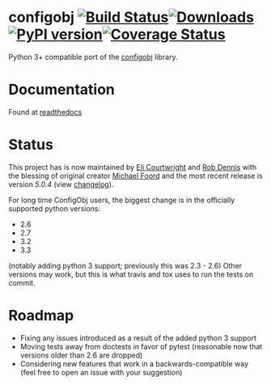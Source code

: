 configobj [![Build Status](https://travis-ci.org/DiffSK/configobj.png?branch=master)](https://travis-ci.org/DiffSK/configobj)[![Downloads](https://pypip.in/d/configobj/badge.png)](https://crate.io/packages/configobj)[![PyPI version](https://badge.fury.io/py/configobj.png)](http://badge.fury.io/py/configobj)[![Coverage Status](https://coveralls.io/repos/DiffSK/configobj/badge.png?branch=master)](https://coveralls.io/r/DiffSK/configobj?branch=master)
=========

Python 3+ compatible port of the [configobj](https://pypi.python.org/pypi/configobj/) library.

Documentation
=========
Found at [readthedocs](http://configobj.readthedocs.org/)

Status
=========
This project has is now maintained by [Eli Courtwright](https://github.com/EliAndrewC) and [Rob Dennis](https://github.com/robdennis) with the blessing of original creator [Michael Foord](http://www.voidspace.org.uk/) and the most recent release is version *5.0.4* (view [changelog](http://configobj.readthedocs.org/en/latest/configobj.html#version-5-0-4)).

For long time ConfigObj users, the biggest change is in the officially supported python versions:
- 2.6
- 2.7
- 3.2
- 3.3

(notably adding python 3 support; previously this was 2.3 - 2.6)
Other versions may work, but this is what travis and tox uses to run the tests on commit.

Roadmap
=========
- Fixing any issues introduced as a result of the added python 3 support
- Moving tests away from doctests in favor of pytest (reasonable now that versions older than 2.6 are dropped)
- Considering new features that work in a backwards-compatible way (feel free to open an issue with your suggestion)

